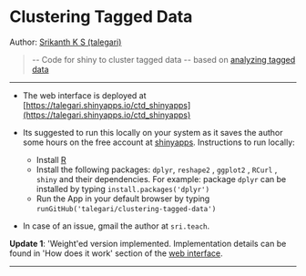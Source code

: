 # Clustering Tagged Data
Author: [Srikanth K S (talegari)](https://github.com/talegari)
> -- Code for shiny to cluster tagged data -- based on [analyzing tagged data](https://github.com/talegari/analyzing-tagged-data)

----

* The web interface is deployed at [https://talegari.shinyapps.io/ctd_shinyapps](https://talegari.shinyapps.io/ctd_shinyapps)

* Its suggested to run this locally on your system as it saves the author some hours on the free account at [shinyapps](http://shinyapps.io). Instructions to run locally:
    * Install [R](https://www.r-project.org/)
    * Install the following packages: `dplyr`, `reshape2` , `ggplot2` , `RCurl` , `shiny` and their dependencies. For example: package `dplyr` can be installed by typing `install.packages('dplyr')`
    * Run the App in your default browser by typing `runGitHub('talegari/clustering-tagged-data')`
    
* In case of an issue, gmail the author at `sri.teach`.

**Update 1**: 'Weight'ed version implemented. Implementation details can be found in 'How does it work' section of the [web interface](https://talegari.shinyapps.io/ctd_shinyapps).

---- 
